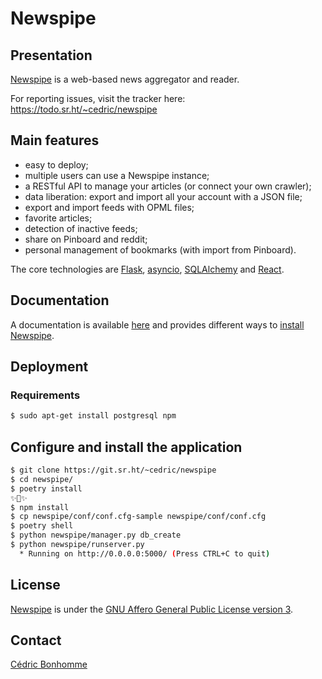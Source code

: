 # Newspipe

## Presentation

[Newspipe](https://git.sr.ht/~cedric/Newspipe) is a web-based news
aggregator and reader.

For reporting issues, visit the tracker here:
https://todo.sr.ht/~cedric/newspipe

## Main features

* easy to deploy;
* multiple users can use a Newspipe instance;
* a RESTful API to manage your articles (or connect your own crawler);
* data liberation: export and import all your account with a JSON file;
* export and import feeds with OPML files;
* favorite articles;
* detection of inactive feeds;
* share on Pinboard and reddit;
* personal management of bookmarks (with import from Pinboard).

The core technologies are [Flask](http://flask.pocoo.org),
[asyncio](https://www.python.org/dev/peps/pep-3156/),
[SQLAlchemy](http://www.sqlalchemy.org)
and [React](https://facebook.github.io/react/).


## Documentation

A documentation is available [here](https://newspipe.readthedocs.io) and
provides different ways to
[install Newspipe](https://newspipe.readthedocs.io/en/latest/deployment.html).


## Deployment

### Requirements

```bash
$ sudo apt-get install postgresql npm
```

##  Configure and install the application

```bash
$ git clone https://git.sr.ht/~cedric/newspipe
$ cd newspipe/
$ poetry install
✨🍰✨
$ npm install
$ cp newspipe/conf/conf.cfg-sample newspipe/conf/conf.cfg
$ poetry shell
$ python newspipe/manager.py db_create
$ python newspipe/runserver.py
  * Running on http://0.0.0.0:5000/ (Press CTRL+C to quit)
```

## License

[Newspipe](https://git.sr.ht/~cedric/Newspipe) is under the
[GNU Affero General Public License version 3](https://www.gnu.org/licenses/agpl-3.0.html).


## Contact

[Cédric Bonhomme](https://www.cedricbonhomme.org)

